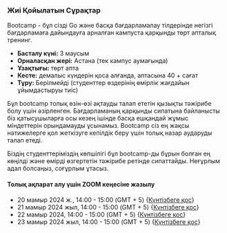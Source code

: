 ### Жиі Қойылатын Сұрақтар

Bootcamp - бұл сізді Go және басқа бағдарламалау тілдерінде негізгі бағдарламаға дайындауға арналған кампуста қарқынды төрт апталық тренинг.

- **Басталу күні:** 3 маусым
- **Орналасқан жері:** Астана (тек кампус аумағында)
- **Ұзақтығы:** төрт апта
- **Кесте:** демалыс күндерін қоса алғанда, аптасына 40 + сағат
- **Тұру:** Берілмейді (студенттер өздерінің өмірлік жағдайын ұйымдастыруы тиіс)

Бұл bootcamp толық өзін-өзі ақтауды талап ететін қызықты тәжірибе болу үшін әзірленген. Бағдарламаның қарқынды сипатына байланысты біз қатысушыларға осы кезең ішінде басқа ешқандай жұмыс міндеттерін орындамауды ұсынамыз. Bootcamp сіз ең жақсы нәтижелерге қол жеткізуге кепілдік беру үшін толық назар аударуды талап етеді.

Біздің студенттеріміздің көпшілігі бұл bootcamp-ды бұрын болған ең көңілді және өмірді өзгертетін тәжірибе ретінде сипаттайды. Неғұрлым адал болсаңыз, соғұрлым ұтасыз.

#### Толық ақпарат алу үшін ZOOM кеңесіне жазылу

- 20 мамыр 2024 ж., 14:00 - 15:00 (GMT + 5) {[Күнтізбеге қос](https://calndr.link/e/iyctGXv28Z?s=google)}
- 21 мамыр 2024 жыл, 14:00 - 15:00 (GMT + 5) {[Күнтізбеге қос](https://calndr.link/e/tgFKrecmqE?s=google)}
- 22 мамыр 2024, 14:00 - 15:00 (GMT + 5) {[Күнтізбеге қос](https://calndr.link/e/dMLWnw3QP1?s=google)}
- 23 мамыр 2024 жыл, 14:00 - 15:00 (GMT + 5) {[Күнтізбеге қос](https://calndr.link/e/T6nXQ8h4Hr?s=google)}
